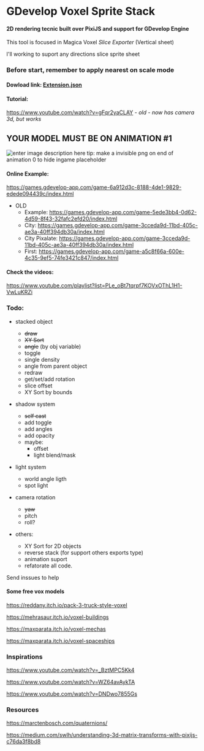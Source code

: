 # GDevelop Voxel Sprite Stack

#### 2D rendering tecnic built over PixiJS and support for GDevelop Engine

This tool is focused in Magica Voxel *Slice Exporter* (Vertical sheet)

I'll working to suport any directions slice sprite sheet


### Before start, remember to apply **nearest** on scale mode

#### Dowload link: [Extension.json](https://raw.githubusercontent.com/FlokiTV/GDevelop-Voxel-Sprite-Stack/main/Extension.json)

#### Tutorial:

https://www.youtube.com/watch?v=gFqr2yaCLAY - *old - now has camera 3d, but works*


## YOUR MODEL MUST BE ON ANIMATION #1

![enter image description here](https://i.imgur.com/jaGB5SK.png)
tip: make a invisible png on end of animation 0 to hide ingame placeholder

#### Online Example:

https://games.gdevelop-app.com/game-6a912d3c-8188-4de1-9829-edede094439c/index.html

- OLD
    - Example: https://games.gdevelop-app.com/game-5ede3bb4-0d62-4d59-8f43-32fafc2efd20/index.html
    - City: https://games.gdevelop-app.com/game-3cceda9d-11bd-405c-ae3a-40ff394db30a/index.html
    - City Pixalate: https://games.gdevelop-app.com/game-3cceda9d-11bd-405c-ae3a-40ff394db30a/index.html
    - First: https://games.gdevelop-app.com/game-a5c8f66a-600e-4c35-9ef5-74fe3421c847/index.html
  

#### Check the videos:

https://www.youtube.com/playlist?list=PLe_oBt7tqrpf7KOVxOThL1H1-VwLuKRZi


### Todo:

- stacked object
    - ~~draw~~
    - ~~XY Sort~~
    - ~~angle~~ (by obj variable)
    - toggle
    - single density
    - angle from parent object
    - redraw
    - get/set/add rotation
    - slice offset
    - XY Sort by bounds

- shadow system
    - ~~self cast~~
    - add toggle
    - add angles
    - add opacity
    - maybe:
        - offset
        - light blend/mask

- light system
    - world angle ligth
    - spot light

- camera rotation
    - ~~yaw~~
    - pitch
    - roll?

- others:
    - XY Sort for 2D objects
    - reverse stack (for support others exports type)
    - animation suport
    - refatorate all code.

Send inssues to help

#### Some free vox models

https://reddany.itch.io/pack-3-truck-style-voxel

https://mehrasaur.itch.io/voxel-buildings

https://maxparata.itch.io/voxel-mechas

https://maxparata.itch.io/voxel-spaceships


### Inspirations

https://www.youtube.com/watch?v=_BztMPC5Kk4

https://www.youtube.com/watch?v=WZ64avAykTA

https://www.youtube.com/watch?v=DNDwo7855Gs

### Resources

https://marctenbosch.com/quaternions/  

https://medium.com/swlh/understanding-3d-matrix-transforms-with-pixijs-c76da3f8bd8
